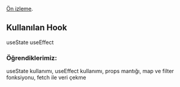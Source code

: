 [Ön izleme](image.png).

## Kullanılan Hook
 useState 
 useEffect

### Öğrendiklerimiz:
useState kullanımı, useEffect kullanımı, props mantığı, map ve filter fonksiyonu, fetch ile veri çekme
